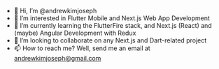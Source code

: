 - 👋 Hi, I’m @andrewkimjoseph
- 👀 I’m interested in Flutter Mobile and Next.js Web App Development
- 🌱 I’m currently learning the FlutterFire stack, and Next.js (React) and (maybe) Angular Development with Redux
- 💞️ I’m looking to collaborate on any Next.js and Dart-related project
- 📫 How to reach me? Well, send me an email at andrewkimjoseph@gmail.com

<!---
andrewkimjoseph/andrewkimjoseph is a ✨ special ✨ repository because its `README.md` (this file) appears on your GitHub profile.
You can click the Preview link to take a look at your changes.
--->
